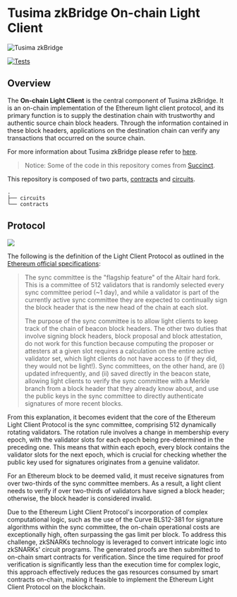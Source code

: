 # Tusima zkBridge On-chain Light Client

![Tusima zkBridge](https://ucarecdn.com/f4e08f06-c238-47f8-b98a-97629c199377/bridgelogo.png)

[![Tests](https://github.com/TusimaNetwork/zkBridge-lightClient/actions/workflows/test.yml/badge.svg?branch=main)](https://github.com/TusimaNetwork/zkBridge-lightClient/actions/workflows/test.yml)

## Overview

The **On-chain Light Client** is the central component of Tusima zkBridge. It is an on-chain implementation of the Ethereum light client protocol, and its primary function is to supply the destination chain with trustworthy and authentic source chain block headers. Through the information contained in these block headers, applications on the destination chain can verify any transactions that occurred on the source chain.

For more information about Tusima zkBridge please refer to [here](https://tusima.gitbook.io/zkbridge/).

> Notice: Some of the code in this repository comes from [Succinct](https://github.com/succinctlabs).

This repository is composed of two parts, [contracts](./contracts/README.md) and [circuits](./circuits/README.md).

```
.
├── circuits
└── contracts
```

## Protocol

![](https://ucarecdn.com/875914d5-e930-41c0-a17b-2da59d6c50cc/lightsync.png)

The following is the definition of the Light Client Protocol as outlined in the [Ethereum official specifications](https://github.com/ethereum/annotated-spec/blob/master/altair/sync-protocol.md#introduction):

> The sync committee is the "flagship feature" of the Altair hard fork. This is a committee of 512 validators that is randomly selected every sync committee period (~1 day), and while a validator is part of the currently active sync committee they are expected to continually sign the block header that is the new head of the chain at each slot.
> 
> The purpose of the sync committee is to allow light clients to keep track of the chain of beacon block headers. The other two duties that involve signing block headers, block proposal and block attestation, do not work for this function because computing the proposer or attesters at a given slot requires a calculation on the entire active validator set, which light clients do not have access to (if they did, they would not be light!). Sync committees, on the other hand, are (i) updated infrequently, and (ii) saved directly in the beacon state, allowing light clients to verify the sync committee with a Merkle branch from a block header that they already know about, and use the public keys in the sync committee to directly authenticate signatures of more recent blocks.

From this explanation, it becomes evident that the core of the Ethereum Light Client Protocol is the sync committee, comprising 512 dynamically rotating validators. The rotation rule involves a change in membership every epoch, with the validator slots for each epoch being pre-determined in the preceding one. This means that within each epoch, every block contains the validator slots for the next epoch, which is crucial for checking whether the public key used for signatures originates from a genuine validator.

For an Ethereum block to be deemed valid, it must receive signatures from over two-thirds of the sync committee members. As a result, a light client needs to verify if over two-thirds of validators have signed a block header; otherwise, the block header is considered invalid.

Due to the Ethereum Light Client Protocol's incorporation of complex computational logic, such as the use of the Curve BLS12-381 for signature algorithms within the sync committee, the on-chain operational costs are exceptionally high, often surpassing the gas limit per block. To address this challenge, zkSNARKs technology is leveraged to convert intricate logic into zkSNARKs' circuit programs. The generated proofs are then submitted to on-chain smart contracts for verification. Since the time required for proof verification is significantly less than the execution time for complex logic, this approach effectively reduces the gas resources consumed by smart contracts on-chain, making it feasible to implement the Ethereum Light Client Protocol on the blockchain.

